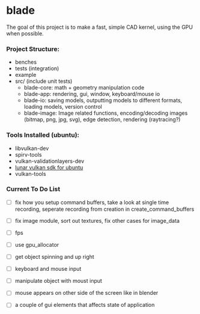 # blade 

The goal of this project is to make a fast, simple CAD kernel, using the GPU when possible.
    
### Project Structure:

- benches
- tests (integration)
- example 
- src/ (include unit tests)
  - blade-core: math + geometry manipulation code
  - blade-app: rendering, gui, window, keyboard/mouse io
  - blade-io: saving models, outputting models to different formats, loading models, version control
  - blade-image: Image related functions, encoding/decoding images (bitmap, png, jpg, svg), edge detection, rendering (raytracing?)

### Tools Installed (ubuntu):
* libvulkan-dev
* spirv-tools
* vulkan-validationlayers-dev
* [lunar vulkan sdk for ubuntu](https://vulkan.lunarg.com/doc/view/latest/linux/getting_started_ubuntu.html)
* vulkan-tools

### Current To Do List
- [ ] fix how you setup command buffers, take a look at single time recording, seperate recording from creation in create_command_buffers
- [ ] fix image module, sort out textures, fix other cases for image_data
- [ ] fps
- [ ] use gpu_allocator
- [ ] get object spinning and up right
- [ ] keyboard and mouse input
- [ ] manipulate object with moust input
- [ ] mouse appears on other side of the screen like in blender
- [ ] a couple of gui elements that affects state of application

